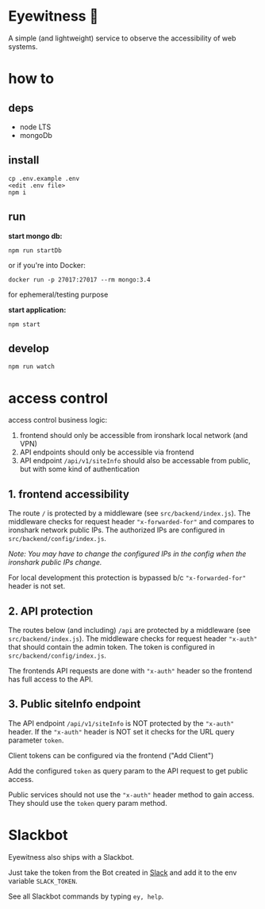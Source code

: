 # Eyewitness 👀

A simple (and lightweight) service to observe the accessibility of web systems.

# how to

## deps

* node LTS
* mongoDb

## install
```
cp .env.example .env
<edit .env file>
npm i
```

## run
**start mongo db:**
```
npm run startDb
```
or if you're into Docker:
```
docker run -p 27017:27017 --rm mongo:3.4
```
for ephemeral/testing purpose

**start application:**
```
npm start
```

## develop
```
npm run watch
```

# access control

access control business logic:
1. frontend should only be accessible from ironshark local network (and VPN)
2. API endpoints should only be accessible via frontend
3. API endpoint `/api/v1/siteInfo` should also be accessable from public, but with some kind of authentication

## 1. frontend accessibility

The route `/` is protected by a middleware (see `src/backend/index.js`). The middleware checks for request header `"x-forwarded-for"` and compares to ironshark network public IPs. The authorized IPs are configured in `src/backend/config/index.js`.

*Note: You may have to change the configured IPs in the config when the ironshark public IPs change.*

For local development this protection is bypassed b/c `"x-forwarded-for"` header is not set.

## 2. API protection

The routes below (and including) `/api` are protected by a middleware (see `src/backend/index.js`). The middleware checks for request header `"x-auth"` that should contain the admin token. The token is configured in `src/backend/config/index.js`.

The frontends API requests are done with `"x-auth"` header so the frontend has full access to the API.

## 3. Public siteInfo endpoint

The API endpoint `/api/v1/siteInfo` is NOT protected by the `"x-auth"` header. If the `"x-auth"` header is NOT set it checks for the URL query parameter `token`.

Client tokens can be configured via the frontend ("Add Client")

Add the configured `token` as query param to the API request to get public access.

Public services should not use the `"x-auth"` header method to gain access. They should use the `token` query param method.

# Slackbot

Eyewitness also ships with a Slackbot.

Just take the token from the Bot created in [Slack](https://stuntcrew.slack.com/apps/manage/custom-integrations) and add it to the env variable `SLACK_TOKEN`.

See all Slackbot commands by typing `ey, help`.
